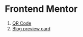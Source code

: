 # Frontend Mentor

1. [QR Code](https://qr-code-frontendmentor-mrredu.vercel.app/)
2. [Blog preview card](https://blog-preview-card-frontendmentor-mrredu.vercel.app/)